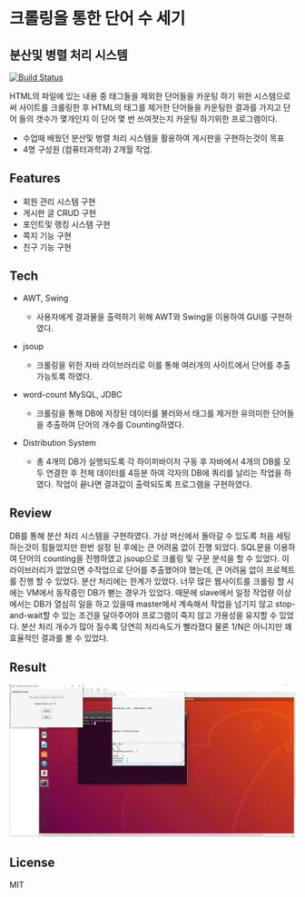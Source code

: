 # 크롤링을 통한 단어 수 세기
## 분산및 병렬 처리 시스템

[![Build Status](https://travis-ci.org/joemccann/dillinger.svg?branch=master)](https://travis-ci.org/joemccann/dillinger)

HTML의 파일에 있는 내용 중 태그들을 제외한 단어들을 카운팅 하기 위한 시스템으로써 사이트를 크롤링한 후 HTML의 태그를 제거한 단어들을  카운팅한 결과를 가지고 단어 들의 갯수가 몇개인지 이 단어 몇 번 쓰여졋는지 카운팅 하기위한 프로그램이다.

- 수업때 배웠던 분산및 벙렬 처리 시스템을 활용하여 게시판을 구현하는것이 목표
- 4명 구성원 (컴퓨터과학과) 2개월 작업.

## Features

- 회원 관리 시스템 구현
- 게시판 글 CRUD 구현
- 포인트및 랭킹 시스템 구현
- 쪽지 기능 구현
- 친구 기능 구현

## Tech

- AWT, Swing
   - 사용자에게 결과물을 출력하기 위해 AWT와 Swing을 이용하여 GUI를 구현하였다.
- jsoup 
    - 크롤링을 위한 자바 라이브러리로 이를 통해 여러개의 사이트에서 단어를 추출 가능토록 하였다.
- word-count MySQL, JDBC
    - 크롤링을 통해 DB에 저장된 데이터를 불러와서 태그를 제거한 유의미한 단어들을 추출하여 단어의 개수를 Counting하였다.

- Distribution System
    - 총 4개의 DB가 실행되도록 각 하이퍼바이저 구동 후 자바에서 4개의 DB를 모두 연결한 후 전체 데이터를 4등분 하여 각자의 DB에 쿼리를 날리는 작업을 하였다. 작업이 끝나면 결과값이 출력되도록 프로그램을 구현하였다.
    

## Review
DB를 통해 분산 처리 시스템을 구현하였다. 가상 머신에서 돌아갈 수 있도록 처음 세팅하는것이 힘들었지만 한번 설정 된 후에는 큰 어려움 없이 진행 되었다. SQL문을 이용하여 단어의 counting을 진행하였고 jsoup으로 크롤링 및  구문 분석을 할 수 있었다. 이 라이브러리가 없었으면 수작업으로 단어를 추출했어야 했는데, 큰 어려움 없이 프로젝트를 진행 할 수 있었다. 분산 처리에는 한계가 있었다. 너무 많은 웹사이트를 크롤링 할 시에는 VM에서 동작중인 DB가 뻗는 경우가 있었다. 때문에 slave에서 일정 작업량 이상에서는 DB가 열심히 일을 하고 있을때 master에서 계속해서 작업을 넘기지 않고 stop-and-wait할 수 있는 조건을 달아주어야 프로그램이 죽지 않고 가용성을 유지할 수 있었다. 분산 처리 개수가 많아 질수록 당연히 처리속도가 빨라졌다 물론 1/N은 아니지만 꽤 효율적인 결과를 볼 수 있었다. 

## Result
![result](./result.jpg)
## License

MIT



[//]: # (These are reference links used in the body of this note and get stripped out when the markdown processor does its job. There is no need to format nicely because it shouldn't be seen. Thanks SO - http://stackoverflow.com/questions/4823468/store-comments-in-markdown-syntax)
